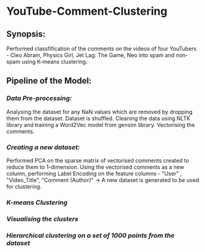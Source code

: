 # YouTube-Comment-Clustering
## Synopsis:
Performed classfification of the comments on the videos of four YouTubers - Cleo Abram, Physics Girl, Jet Lag: The Game, Neo into spam and non-spam using K-means clustering.
## Pipeline of the Model:
### *Data Pre-processing:*  
Analysing the dataset for any NaN values which are removed by dropping them from the dataset. Dataset is shuffled. Cleaning the data using NLTK library and training a Word2Vec model from gensim library. Vectorising the comments.     
### *Creating a new dataset:*  
Performed PCA on the sparse matrix of vectorised comments created to reduce them to 1-dimension. Using the vectorised comments as a new column, performing Label Encoding on the feature columns - "User" , "Video_Title", "Comment (Author)" -> A new dataset is generated to be used for clustering.   
### *K-means Clustering*   
### *Visualising the clusters*  
### *Hierarchical clustering on a set of 1000 points from the dataset*  
